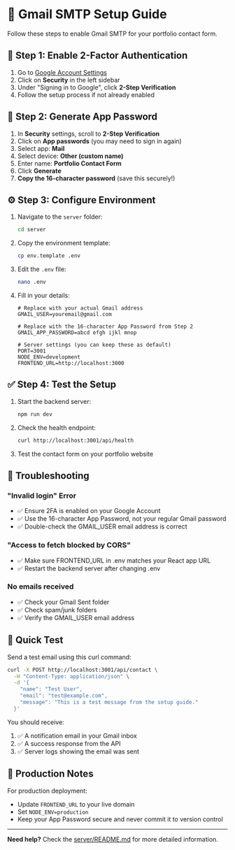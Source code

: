# 📧 Gmail SMTP Setup Guide

Follow these steps to enable Gmail SMTP for your portfolio contact form.

## 🔐 Step 1: Enable 2-Factor Authentication

1. Go to [Google Account Settings](https://myaccount.google.com/)
2. Click on **Security** in the left sidebar
3. Under "Signing in to Google", click **2-Step Verification**
4. Follow the setup process if not already enabled

## 🔑 Step 2: Generate App Password

1. In **Security** settings, scroll to **2-Step Verification**
2. Click on **App passwords** (you may need to sign in again)
3. Select app: **Mail**
4. Select device: **Other (custom name)**
5. Enter name: **Portfolio Contact Form**
6. Click **Generate**
7. **Copy the 16-character password** (save this securely!)

## ⚙️ Step 3: Configure Environment

1. Navigate to the `server` folder:
   ```bash
   cd server
   ```

2. Copy the environment template:
   ```bash
   cp env.template .env
   ```

3. Edit the `.env` file:
   ```bash
   nano .env
   ```

4. Fill in your details:
   ```env
   # Replace with your actual Gmail address
   GMAIL_USER=youremail@gmail.com
   
   # Replace with the 16-character App Password from Step 2
   GMAIL_APP_PASSWORD=abcd efgh ijkl mnop
   
   # Server settings (you can keep these as default)
   PORT=3001
   NODE_ENV=development
   FRONTEND_URL=http://localhost:3000
   ```

## ✅ Step 4: Test the Setup

1. Start the backend server:
   ```bash
   npm run dev
   ```

2. Check the health endpoint:
   ```bash
   curl http://localhost:3001/api/health
   ```

3. Test the contact form on your portfolio website

## 🔧 Troubleshooting

### "Invalid login" Error
- ✅ Ensure 2FA is enabled on your Google Account
- ✅ Use the 16-character App Password, not your regular Gmail password
- ✅ Double-check the GMAIL_USER email address is correct

### "Access to fetch blocked by CORS"
- ✅ Make sure FRONTEND_URL in .env matches your React app URL
- ✅ Restart the backend server after changing .env

### No emails received
- ✅ Check your Gmail Sent folder
- ✅ Check spam/junk folders
- ✅ Verify the GMAIL_USER email address

## 🎯 Quick Test

Send a test email using this curl command:
```bash
curl -X POST http://localhost:3001/api/contact \
  -H "Content-Type: application/json" \
  -d '{
    "name": "Test User",
    "email": "test@example.com",
    "message": "This is a test message from the setup guide."
  }'
```

You should receive:
1. ✅ A notification email in your Gmail inbox
2. ✅ A success response from the API
3. ✅ Server logs showing the email was sent

## 🚀 Production Notes

For production deployment:
- Update `FRONTEND_URL` to your live domain
- Set `NODE_ENV=production`
- Keep your App Password secure and never commit it to version control

---

**Need help?** Check the [server/README.md](server/README.md) for more detailed information. 